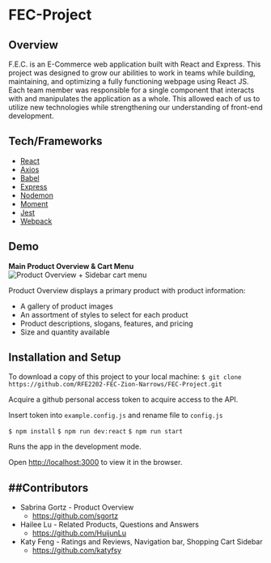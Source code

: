 # FEC-Project

Overview
---
F.E.C. is an E-Commerce web application built with React and Express. This project was designed to grow our abilities to work in teams while building, maintaining, and optimizing a fully functioning webpage using React JS. Each team member was responsible for a single component that interacts with and manipulates the application as a whole. This allowed each of us to utilize new technologies while strengthening our understanding of front-end development. 

Tech/Frameworks
---
* [React](https://create-react-app.dev/)
* [Axios](https://www.npmjs.com/package/axios)
* [Babel](https://www.npmjs.com/package/Babel)
* [Express](https://www.npmjs.com/package/express)
* [Nodemon](https://www.npmjs.com/package/nodemon)
* [Moment](https://www.npmjs.com/package/moment)
* [Jest](https://www.npmjs.com/package/jest)
* [Webpack](https://www.npmjs.com/package/webpack)

Demo
---
**Main Product Overview & Cart Menu**
![Product Overview + Sidebar cart menu](https://drive.google.com/file/d/1Q3i8H1ctkA2jXccmVhso0NR96EecVENi/view?usp=sharing)

Product Overview displays a primary product with product information:

* A gallery of product images
* An assortment of styles to select for each product
* Product descriptions, slogans, features, and pricing
* Size and quantity available

Installation and Setup
---
To download a copy of this project to your local machine:
`$ git clone https://github.com/RFE2202-FEC-Zion-Narrows/FEC-Project.git`

Acquire a github personal access token to acquire access to the API. 

Insert token into `example.config.js` and rename file to `config.js`

`$ npm install`
`$ npm run dev:react`
`$ npm run start`

Runs the app in the development mode. 

Open [http://localhost:3000](http://localhost:3000/) to view it in the browser.

##Contributors
---
* Sabrina Gortz - Product Overview
  * https://github.com/sgortz
* Hailee Lu - Related Products, Questions and Answers 
  * https://github.com/HuijunLu
* Katy Feng - Ratings and Reviews, Navigation bar, Shopping Cart Sidebar 
  * https://github.com/katyfsy
